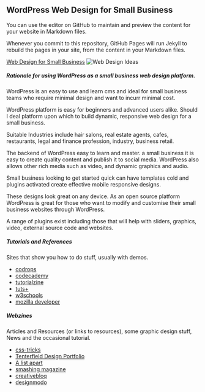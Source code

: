 ## WordPress Web Design for Small Business

You can use the editor on GitHub to maintain and preview the content for your website in Markdown files.

Whenever you commit to this repository, GitHub Pages will run Jekyll to rebuild the pages in your site, from the content in your Markdown files.

[Web Design for Small Business](https://malleeblue.wixsite.com/tenterfieldwebdesign) ![Web Design Ideas](https://i0.wp.com/www.malleeblue.com/wp-content/uploads/2015/04/Web-Design-The-Mermaid-Company.jpg)

##### Rationale for using WordPress as a small business web design platform.

WordPress is an easy to use and learn cms and ideal for small business teams who require minimal design and want to incurr minimal cost.

WordPress platform is easy for beginners and advanced users alike. Should I deal platform upon which to build dynamic, responsive web design for a small business. 

Suitable Industries include hair salons, real estate agents, cafes, restaurants, legal and finance profession, industry, business retail.

The backend of WordPress easy to learn and master. a small business it is easy to create quality content and publish it to social media. WordPress also allows other rich media such as video, and dynamic graphics and audio.

Small business looking to get started quick can have templates cold and plugins activated create effective mobile responsive designs.

These designs look great on any device. As an open source platform WordPress is great for those who want to modify and customise their small business websites through WordPress.

A range of plugins exist including those that will help with sliders, graphics, video, external source code and websites.

##### Tutorials and References

Sites that show you how to do stuff, usually with demos.

* [codrops](http://tympanus.net/codrops/)
* [codecademy](http://www.codecademy.com/)
* [tutorialzine](http://tutorialzine.com/)
* [tuts+](http://webdesign.tutsplus.com/)
* [w3schools](http://www.w3schools.com/)
* [mozilla developer](https://developer.mozilla.org/en-US/docs/Web)

##### Webzines

Articles and Resources (or links to resources), some graphic design stuff, News and the occasional tutorial.

* [css-tricks](https://css-tricks.com/)
* [Tenterfield Design Portfolio](https://malleeblue.wixsite.com/tenterfieldwebdesign/web-design-portfolio)
* [A list apart](http://alistapart.com/)
* [smashing magazine](http://www.smashingmagazine.com/)
* [creativebloq](http://www.creativebloq.com/tag/Web-design)
* [designmodo](http://designmodo.com/)
